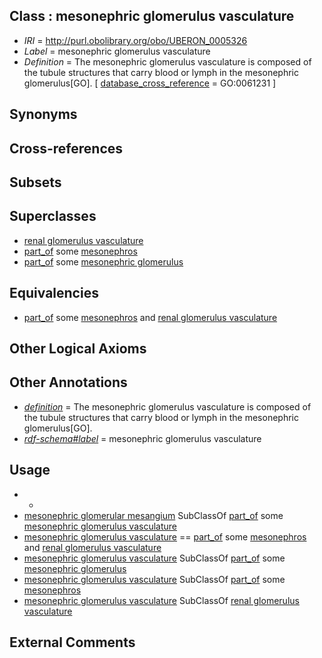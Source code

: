 
## Class : mesonephric glomerulus vasculature

 * *IRI* = http://purl.obolibrary.org/obo/UBERON_0005326
 * *Label* = mesonephric glomerulus vasculature
 * *Definition* = The mesonephric glomerulus vasculature is composed of the tubule structures that carry blood or lymph in the mesonephric glomerulus[GO]. [ [database_cross_reference](../../ef/oboInOwl#hasDbXref.md) = GO:0061231 ]

## Synonyms


## Cross-references


## Subsets


## Superclasses

 * [renal glomerulus vasculature](../../UBERON/90/UBERON_0004190.md)
 * [part_of](../../BFO/50/BFO_0000050.md) some [mesonephros](../../UBERON/80/UBERON_0000080.md)
 * [part_of](../../BFO/50/BFO_0000050.md) some [mesonephric glomerulus](../../UBERON/25/UBERON_0005325.md)

## Equivalencies

 * [part_of](../../BFO/50/BFO_0000050.md) some [mesonephros](../../UBERON/80/UBERON_0000080.md) and [renal glomerulus vasculature](../../UBERON/90/UBERON_0004190.md)

## Other Logical Axioms


## Other Annotations

 * *[definition](../../IAO/15/IAO_0000115.md)* = The mesonephric glomerulus vasculature is composed of the tubule structures that carry blood or lymph in the mesonephric glomerulus[GO].
 * *[rdf-schema#label](../../el/rdf-schema#label.md)* = mesonephric glomerulus vasculature

## Usage

 * -
 * [mesonephric glomerular mesangium](../../UBERON/82/UBERON_0006182.md) SubClassOf [part_of](../../BFO/50/BFO_0000050.md) some [mesonephric glomerulus vasculature](../../UBERON/26/UBERON_0005326.md)
 * [mesonephric glomerulus vasculature](../../UBERON/26/UBERON_0005326.md) == [part_of](../../BFO/50/BFO_0000050.md) some [mesonephros](../../UBERON/80/UBERON_0000080.md) and [renal glomerulus vasculature](../../UBERON/90/UBERON_0004190.md)
 * [mesonephric glomerulus vasculature](../../UBERON/26/UBERON_0005326.md) SubClassOf [part_of](../../BFO/50/BFO_0000050.md) some [mesonephric glomerulus](../../UBERON/25/UBERON_0005325.md)
 * [mesonephric glomerulus vasculature](../../UBERON/26/UBERON_0005326.md) SubClassOf [part_of](../../BFO/50/BFO_0000050.md) some [mesonephros](../../UBERON/80/UBERON_0000080.md)
 * [mesonephric glomerulus vasculature](../../UBERON/26/UBERON_0005326.md) SubClassOf [renal glomerulus vasculature](../../UBERON/90/UBERON_0004190.md)

## External Comments

